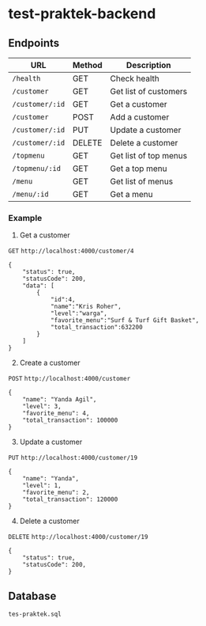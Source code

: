 # test-praktek-backend

## Endpoints

| URL             | Method | Description           |
| --------------- | ------ | --------------------- |
| `/health`       | GET    | Check health          |
| `/customer`     | GET    | Get list of customers |
| `/customer/:id` | GET    | Get a customer        |
| `/customer`     | POST   | Add a customer        |
| `/customer/:id` | PUT    | Update a customer     |
| `/customer/:id` | DELETE | Delete a customer     |
| `/topmenu`      | GET    | Get list of top menus |
| `/topmenu/:id`  | GET    | Get a top menu        |
| `/menu`         | GET    | Get list of menus     |
| `/menu/:id`     | GET    | Get a menu            |

### Example

1. Get a customer

`GET` `http://localhost:4000/customer/4`

```
{
    "status": true,
    "statusCode": 200,
    "data": [
        {
            "id":4,
            "name":"Kris Roher",
            "level":"warga",
            "favorite_menu":"Surf & Turf Gift Basket",
            "total_transaction":632200
        }
    ]
}
```

2. Create a customer

`POST` `http://localhost:4000/customer`

```
{
    "name": "Yanda Agil",
    "level": 3,
    "favorite_menu": 4,
    "total_transaction": 100000
}
```

3. Update a customer

`PUT` `http://localhost:4000/customer/19`

```
{
    "name": "Yanda",
    "level": 1,
    "favorite_menu": 2,
    "total_transaction": 120000
}
```

4. Delete a customer

`DELETE` `http://localhost:4000/customer/19`

```
{
    "status": true,
    "statusCode": 200,
}
```

## Database

`tes-praktek.sql`
